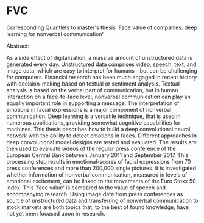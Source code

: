 # FVC
Corresponding Quantlets to master's thesis 'Face value of companies: deep learning for nonverbal communication'

Abstract:

As a side effect of digitalization, a massive amount of unstructured data is generated every day. Unstructured data comprises video, speech, text, and image data, which are easy to interpret for humans - but can be challenging for computers. Financial research has been much engaged in recent history with decision-making based on textual or sentiment analysis. Textual analysis is based on the verbal part of communication, but in human interaction on a face-to-face level, nonverbal communication can play an equally important role in supporting a message. The interpretation of emotions in facial expressions is a major component of nonverbal communication. Deep learning is a versatile technique, that is used in numerous applications, providing somewhat cognitive capabilities for machines. This thesis describes how to build a deep convolutional neural network with the ability to detect emotions in faces. Different approaches in deep convolutional model designs are tested and evaluated. The results are then  used to evaluate videos of the regular press conference of the European Central Bank between January 2011 and September 2017. This processing step results in emotional-scores of facial expressions from 70 press conferences and more than 200,000 single pictures. It is investigated whether information of nonverbal communication, measured in levels of emotional excitement, can be linked to the movements of the Euro Stoxx 50 index. This `face value' is compared to the value of speech and accompanying research. Using image data from press conferences as source of unstructured data and transferring of nonverbal communication to stock markets are both topics that, to the best of found knowledge, have not yet been focused upon in research.

